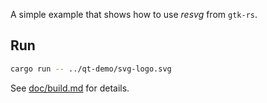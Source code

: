 A simple example that shows how to use *resvg* from `gtk-rs`.

## Run

```bash
cargo run -- ../qt-demo/svg-logo.svg
```

See [doc/build.md](../../doc/build.md) for details.
